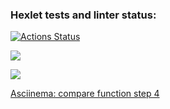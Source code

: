 ### Hexlet tests and linter status:
[![Actions Status](https://github.com/tusia95/frontend-project-46/actions/workflows/hexlet-check.yml/badge.svg)](https://github.com/tusia95/frontend-project-46/actions)

<a href="https://codeclimate.com/github/tusia95/frontend-project-46/maintainability"><img src="https://api.codeclimate.com/v1/badges/7532a21395696b3a65d8/maintainability" /></a>

<a href="https://codeclimate.com/github/tusia95/frontend-project-46/test_coverage"><img src="https://api.codeclimate.com/v1/badges/7532a21395696b3a65d8/test_coverage" /></a>

[Asciinema: compare function step 4](https://asciinema.org/a/gQx3SRbCRfdZj1GnPmeFOtOvd)
